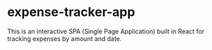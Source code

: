 # expense-tracker-app

This is an interactive SPA (Single Page Application) built in React for tracking expenses by amount and date.
